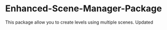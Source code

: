 # Enhanced-Scene-Manager-Package
This package allow you to create levels using multiple scenes.
Updated